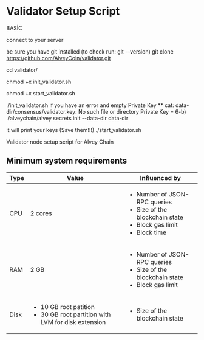# Validator Setup Script

BASİC

connect to your server

be sure you have git installed (to check run: git --version)
git clone https://github.com/AlveyCoin/validator.git

cd validator/

chmod +x init_validator.sh

chmod +x start_validator.sh

./init_validator.sh
if you have an error and empty Private Key ** cat: data-dir/consensus/validator.key: No such file or directory Private Key = 6-b) ./alveychain/alvey secrets init --data-dir data-dir

it will print your keys (Save them!!!)
./start_validator.sh





Validator node setup script for Alvey Chain

## Minimum system requirements

| Type | Value                                                                                          | Influenced by                                                                                                                |
|------|------------------------------------------------------------------------------------------------|------------------------------------------------------------------------------------------------------------------------------|
| CPU  | 2 cores                                                                                        | <ul><li>Number of JSON-RPC queries</li><li>Size of the blockchain state</li><li>Block gas limit</li><li>Block time</li></ul> |
| RAM  | 2 GB                                                                                           | <ul><li>Number of JSON-RPC queries</li><li>Size of the blockchain state</li><li>Block gas limit</li></ul>                    |
| Disk | <ul><li>10 GB root patition</li><li>30 GB root partition with LVM for disk extension</li></ul> | <ul><li>Size of the blockchain state</li></ul>      

